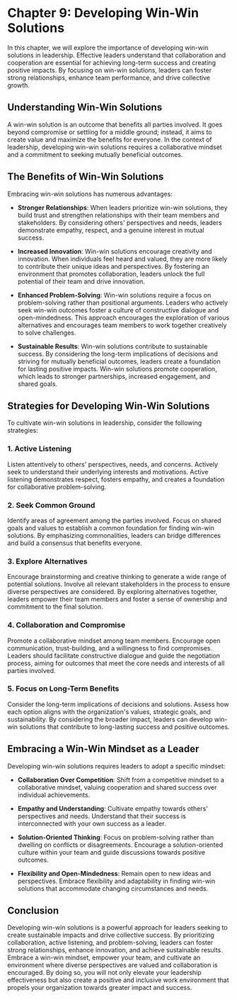 Chapter 9: Developing Win-Win Solutions
=======================================

In this chapter, we will explore the importance of developing win-win solutions in leadership. Effective leaders understand that collaboration and cooperation are essential for achieving long-term success and creating positive impacts. By focusing on win-win solutions, leaders can foster strong relationships, enhance team performance, and drive collective growth.

Understanding Win-Win Solutions
-------------------------------

A win-win solution is an outcome that benefits all parties involved. It goes beyond compromise or settling for a middle ground; instead, it aims to create value and maximize the benefits for everyone. In the context of leadership, developing win-win solutions requires a collaborative mindset and a commitment to seeking mutually beneficial outcomes.

The Benefits of Win-Win Solutions
---------------------------------

Embracing win-win solutions has numerous advantages:

* **Stronger Relationships**: When leaders prioritize win-win solutions, they build trust and strengthen relationships with their team members and stakeholders. By considering others' perspectives and needs, leaders demonstrate empathy, respect, and a genuine interest in mutual success.

* **Increased Innovation**: Win-win solutions encourage creativity and innovation. When individuals feel heard and valued, they are more likely to contribute their unique ideas and perspectives. By fostering an environment that promotes collaboration, leaders unlock the full potential of their team and drive innovation.

* **Enhanced Problem-Solving**: Win-win solutions require a focus on problem-solving rather than positional arguments. Leaders who actively seek win-win outcomes foster a culture of constructive dialogue and open-mindedness. This approach encourages the exploration of various alternatives and encourages team members to work together creatively to solve challenges.

* **Sustainable Results**: Win-win solutions contribute to sustainable success. By considering the long-term implications of decisions and striving for mutually beneficial outcomes, leaders create a foundation for lasting positive impacts. Win-win solutions promote cooperation, which leads to stronger partnerships, increased engagement, and shared goals.

Strategies for Developing Win-Win Solutions
-------------------------------------------

To cultivate win-win solutions in leadership, consider the following strategies:

### 1. Active Listening

Listen attentively to others' perspectives, needs, and concerns. Actively seek to understand their underlying interests and motivations. Active listening demonstrates respect, fosters empathy, and creates a foundation for collaborative problem-solving.

### 2. Seek Common Ground

Identify areas of agreement among the parties involved. Focus on shared goals and values to establish a common foundation for finding win-win solutions. By emphasizing commonalities, leaders can bridge differences and build a consensus that benefits everyone.

### 3. Explore Alternatives

Encourage brainstorming and creative thinking to generate a wide range of potential solutions. Involve all relevant stakeholders in the process to ensure diverse perspectives are considered. By exploring alternatives together, leaders empower their team members and foster a sense of ownership and commitment to the final solution.

### 4. Collaboration and Compromise

Promote a collaborative mindset among team members. Encourage open communication, trust-building, and a willingness to find compromises. Leaders should facilitate constructive dialogue and guide the negotiation process, aiming for outcomes that meet the core needs and interests of all parties involved.

### 5. Focus on Long-Term Benefits

Consider the long-term implications of decisions and solutions. Assess how each option aligns with the organization's values, strategic goals, and sustainability. By considering the broader impact, leaders can develop win-win solutions that contribute to long-lasting success and positive outcomes.

Embracing a Win-Win Mindset as a Leader
---------------------------------------

Developing win-win solutions requires leaders to adopt a specific mindset:

* **Collaboration Over Competition**: Shift from a competitive mindset to a collaborative mindset, valuing cooperation and shared success over individual achievements.

* **Empathy and Understanding**: Cultivate empathy towards others' perspectives and needs. Understand that their success is interconnected with your own success as a leader.

* **Solution-Oriented Thinking**: Focus on problem-solving rather than dwelling on conflicts or disagreements. Encourage a solution-oriented culture within your team and guide discussions towards positive outcomes.

* **Flexibility and Open-Mindedness**: Remain open to new ideas and perspectives. Embrace flexibility and adaptability in finding win-win solutions that accommodate changing circumstances and needs.

Conclusion
----------

Developing win-win solutions is a powerful approach for leaders seeking to create sustainable impacts and drive collective success. By prioritizing collaboration, active listening, and problem-solving, leaders can foster strong relationships, enhance innovation, and achieve sustainable results. Embrace a win-win mindset, empower your team, and cultivate an environment where diverse perspectives are valued and collaboration is encouraged. By doing so, you will not only elevate your leadership effectiveness but also create a positive and inclusive work environment that propels your organization towards greater impact and success.
